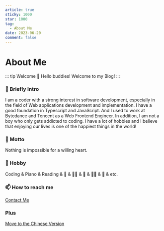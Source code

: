 ```yaml
---
article: true
sticky: 1000
star: 1000
tag:
  - About Me
date: 2023-06-20
comment: false
---
```


# About Me

::: tip Welcome 👋
Hello buddies! Welcome to my Blog!
:::

### 🤟 Briefly Intro

I am a coder with a strong interest in software development, especially in the field of Web applications development and implementation. I have a good foundation in Typescript and JavaScript. And I used to work at Bytedance and Tencent as a Web Frontend Engineer. In addition, I am not a boy who only gets addicted to coding. I have a lot of hobbies and I believe that enjoying our lives is one of the happiest things in the world!

### 🌟 Motto

Nothing is impossible for a willing heart.

### 🌱 Hobby

Coding & Piano & Reading & 🏀 &  🏊‍♂️ & 🏸 & 🚴‍♂️ & 🎤 & etc.

### 📫 How to reach me

[Contact Me](/en/about-me/contact)

### Plus

[Move to the Chinese Version](/zh/about-me/intro)